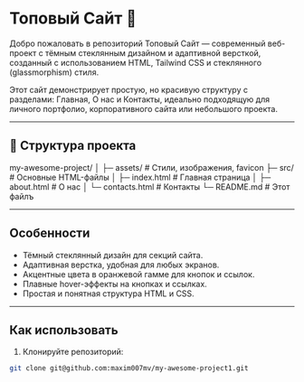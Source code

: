 # Топовый Сайт 🚀

Добро пожаловать в репозиторий Топовый Сайт — современный веб-проект с тёмным стеклянным дизайном и адаптивной версткой, созданный с использованием HTML, Tailwind CSS и стеклянного (glassmorphism) стиля.  

Этот сайт демонстрирует простую, но красивую структуру с разделами: Главная, О нас и Контакты, идеально подходящую для личного портфолио, корпоративного сайта или небольшого проекта.

---

## 🔹 Структура проекта

my-awesome-project/
│
├─ assets/           # Стили, изображения, favicon
├─ src/              # Основные HTML-файлы
│   ├─ index.html    # Главная страница
│   ├─ about.html    # О нас
│   └─ contacts.html # Контакты
└─ README.md         # Этот фaйлъ

---

##  Особенности

- Тёмный стеклянный дизайн для секций сайта.  
- Адаптивная верстка, удобная для любых экранов.  
- Акцентные цвета в оранжевой гамме для кнопок и ссылок.  
- Плавные hover-эффекты на кнопках и ссылках.  
- Простая и понятная структура HTML и CSS.  

---

##  Как использовать

1. Клонируйте репозиторий:

```bash
git clone git@github.com:maxim007mv/my-awesome-project1.git

